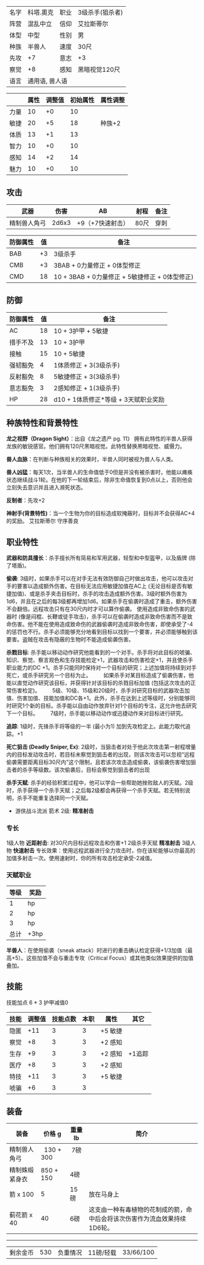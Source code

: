 <table>
  <tr>
      <td>名字</td>
      <td>科塔.奧克</td>
      <td>职业</td>
      <td>3级杀手(狙杀者)</td>
  </tr>
  <tr>
      <td>阵营</td>
      <td>混乱中立</td>
      <td>信仰</td>
      <td>艾拉斯蒂尔</td>
  </tr>
  <tr>
      <td>体型</td>
      <td>中型</td>
      <td>性别</td>
      <td>男</td>
  </tr>
  <tr>
      <td>种族</td>
      <td>半兽人</td>
      <td>速度</td>
      <td>30尺</td>
  </tr>
  <tr>
      <td>先攻</td>
      <td>+7</td>
      <td>意志</td>
      <td>+3</td>
  </tr>
  <tr>
      <td>察觉</td>
      <td>+8</td>
      <td>感知</td>
      <td>黑暗视觉120尺</td>
  </tr>
  <tr>
      <td>语言</td>
      <td colspan="3">通用语, 兽人语</td>
  </tr>
</table> 

|      | 属性 | 调整值 | 初始属性 | 属性调整 |
| ---- | ---- | ------ | -------- | -------- |
| 力量 |  10  |  +0 |  10  | 
| 敏捷 |  20  |  +5 |  18  | 种族+2
| 体质 |  13  |  +1 |  13  |
| 智力 |  10  |  +0 |  10  |
| 感知 |  14  |  +2 |  14  |    
| 魅力 |  10  |  +0  |  10  | 

## 攻击
| 武器 | 伤害  | AB | 射程 | 备注 | 
| ---- | ---- | ------ | ---- | ---- |
| 精制兽人角弓 |2d6x3 | +9（+7快速射击） | 	80尺	    | 	穿刺	  | 


| 防御属性  | 值 | 备注 | 
| ---- | ---- | ------ | 
| BAB |  +3  | 3级杀手    |  
| CMB |  +3  |  3BAB + 0力量修正 + 0体型修正  |  
| CMD |  18  |  10 + 3BAB + 0力量修正 + 5敏捷修正 + 0体型修正)    |  

## 防御

| 防御属性  | 值 | 备注 | 
| ---- | ---- | ------ | 
| AC |  18  | 10 + 3护甲 + 5敏捷     |  
| 措手不及 |  13  | 10 + 3护甲     |  
| 接触 |  15  |  10 + 5敏捷  |  
| 强韧豁免 |  4  |  1体质修正 + 3(3级杀手)   | 
| 反射豁免 |  8  |  5敏捷修正 + 3(3级杀手)   | 
| 意志豁免 |  3  |  2感知修正 + 1(3级杀手)   | 
| HP |  28 |  d10 + 1体质修正\*等级 +  3天赋职业奖励   | 


## 种族特性和背景特性

**龙之视野（Dragon Sight）**：出自《龙之遗产 pg. 11》
拥有此特性的半兽人获得龙族的敏锐感官。他们拥有120尺黑暗视觉。此特性替换黑暗视觉、威慑力。

**兽人血脉**：在判断与种族相关的效果时，半兽人同时被视为兽人与人类。

**兽人凶猛**：每天1次，当半兽人的生命值低于0但是并没有被杀害时，他能以瘫痪状态继续战斗1轮。在他的下一轮结束后，除非生命值恢复到0点以上，否则他会立刻失去意识并且进入濒死状态。

**反制者**：先攻+2

**神射手(背景特性)**：当一个生物为你的目标造成软掩蔽时，目标并不会获得AC+4的奖励。
艾拉斯蒂尔 守序善良

## 职业特性

**武器和防具擅长**：杀手擅长所有简易和军用武器，轻型和中型盔甲，以及盾牌 (除了塔盾)。

**偷袭**: 3级时，如果杀手可以在对手无法有效防御自己时做出攻击，他可以攻击对手的要害以造成额外伤害。在目标无法应用敏捷加值在AC上 (无论目标是否有敏捷加值)、或是杀手夹击目标时，杀手的攻击造成额外伤害。3级时额外伤害为1d6，并且在之后的每3级都再增加1d6。如果杀手在偷袭时造成了重击，额外伤害不会翻倍。远程攻击只有在30尺内时才可以算作偷袭。
使用造成非致命伤害的武器时 (像是闷棍、长鞭或徒手攻击)，杀手可以在偷袭时造成非致命伤害而不是致命伤害。他不能在使用造成致命伤的武器偷袭时造成非致命伤害，即使承受了-4的惩罚也不行。杀手必须能够充分地看到目标以找到一个要害，并必须能够触到该要害。盗贼在攻击有隐蔽的生物时不能造成偷袭伤害。

**杀戮目标**: 杀手能以移动动作研究他能看到的一个对手。杀手将对此目标的唬骗、知识、察觉、察言观色和生存技能检定+1，武器攻击和伤害检定+1，并且使杀手职业能力的DC +1。杀手只能同时保持对一个目标的研究；上述加值将持续到对手死亡，或杀手研究另一个目标为止。
　　如果杀手对某目标造成了偷袭伤害，他能以直觉动作研究该目标，并获得针对该目标的杀戮目标加值 (包括这次攻击的正常伤害检定)。
　　5级、10级、15级和20级时，杀手对研究目标的武器攻击加值、伤害加值、技能加值和DC各+1。此外，杀手在达到上述等级时，分别能够同时研究1个新的目标。杀手能以自由动作放弃针对1个目标的专注，这允许他去研究下一个目标。
　　7级时，杀手能以移动动作或迅捷动作来对目标进行研究。

**追踪**: 1级时，先锋杀手将等级的一半 (最小为1) 加到先攻检定上。此能力取代追踪。+1

**死亡狙击 (Deadly Sniper, Ex)**: 2级时，当狙击者对处于他此次攻击第一射程增量内的目标发动攻击时，若目标未察觉到狙击者的出现，则该次攻击可以忽视“远程偷袭需要距离目标30尺内”这个限制，且若该次攻击造成偷袭，该偷袭伤害增加狙击者的杀手等级数。该次偷袭后，目标会察觉到狙击者的出现

**杀手天赋**: 杀手的经验积累过程中，他可以学会一些帮助她挫败敌人的天赋。2级时，杀手获得一个杀手天赋；之后每2级都会再获得一个杀手天赋。若无特别说明，杀手不能重复选择同一个天赋。
- 游侠战斗流派 箭术 2级: **精准射击**

### 专长

1级人物 **近距射击**: 对30尺内目标远程攻击和伤害+1
2级杀手天赋 **精准射击**
3级人物 **快速射击**
专长效果：使用远程武器进行全力攻击时，你在该轮能够以你最高的加值多射击一次。使用速射时，你的所有攻击检定承受-2减值。

### 天赋职业
| 等级 | 奖励           |
| ---- | -------------- |
| 1    | hp           |
| 2    | hp         |
| 3    | hp          |
| 总计 | +3hp |

**半兽人**：在使用偷袭（sneak attack）时进行的重击确认检定获得+1/3加值（最高+5）。这些加值不会与重击专攻（Critical Focus）或其他类似效果提供的加值叠加。

## 技能

技能加点 6 * 3 护甲减值0

| 技能       | 调整值 | 技能点数 | 本职 | 属性 | 其它     |
| ---------- | ------ | -------- | ---- | ---- | -------- |
| 隐匿 |  +11   | 3        | 3   | +5 敏捷
| 察觉 |  +8   | 3        | 3   | +2 感知
| 生存 |  +9   | 3        | 3   | +2 感知 |+1追踪
| 医疗 |  +8   | 3        | 3   | +2 感知
| 特技 |  +11   | 3        | 3   | +5 敏捷 
| 唬骗 |  +6   | 3        | 3   | 

## 装备
| 装备         | 价格 g | 重量 lb | 简介 |
| ------------ | ------ | ------- | ---- 
| 精制兽人角弓 | 		130 + 300	  | 7磅	  | 
| 精制蛛缎紧身衣 | 850 + 150 | 4磅 |
| 箭 x 100 | 		5	  | 15磅	  |  放在马身上
| 蓟花箭 x 40 | 40 | 6磅 | 这支由一种有毒植物的花制成的箭，命中后会将该次伤害作为流血效果持续1D6轮。




---


<table>
    <tr>
        <td>剩余金币</td>
        <td>530</td>
	    <td>负重情况</td>
        <td>11磅/轻载</td>
	    <td>33/66/100</td>
    </tr>
</table>
